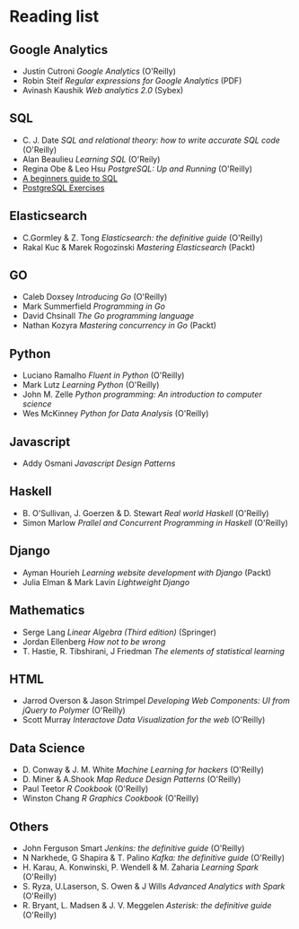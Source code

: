 # Reading list

## Google Analytics

- Justin Cutroni *Google Analytics* (O'Reilly)
- Robin Steif *Regular expressions for Google Analytics* (PDF)
- Avinash Kaushik *Web analytics 2.0* (Sybex)

## SQL

- C. J. Date *SQL and relational theory: how to write accurate SQL code* (O'Reilly)
- Alan Beaulieu *Learning SQL* (O'Reily)
- Regina Obe & Leo Hsu *PostgreSQL: Up and Running* (O'Reilly)
- [A beginners guide to SQL](http://www.sohamkamani.com/blog/2016/07/07/a-beginners-guide-to-sql/)
- [PostgreSQL Exercises](https://pgexercises.com/)

## Elasticsearch

- C.Gormley & Z. Tong *Elasticsearch: the definitive guide* (O'Reilly)
- Rakal Kuc & Marek Rogozinski *Mastering Elasticsearch* (Packt)

## GO

- Caleb Doxsey *Introducing Go* (O'Reilly)
- Mark Summerfield *Programming in Go*
- David Chsinall *The Go programming language*
- Nathan Kozyra *Mastering concurrency in Go* (Packt)

## Python

- Luciano Ramalho *Fluent in Python* (O'Reilly)
- Mark Lutz *Learning Python* (O'Reilly)
- John M. Zelle *Python programming: An introduction to computer science*
- Wes McKinney *Python for Data Analysis* (O'Reilly)

## Javascript

- Addy Osmani *Javascript Design Patterns*

## Haskell

- B. O'Sullivan, J. Goerzen & D. Stewart *Real world Haskell* (O'Reilly)
- Simon Marlow *Prallel and Concurrent Programming in Haskell* (O'Reilly)

## Django

- Ayman Hourieh *Learning website development with Django* (Packt)
- Julia Elman & Mark Lavin *Lightweight Django*

## Mathematics

- Serge Lang *Linear Algebra (Third edition)* (Springer)
- Jordan Ellenberg *How not to be wrong*
- T. Hastie, R. Tibshirani, J Friedman *The elements of statistical learning*

## HTML

- Jarrod Overson & Jason Strimpel *Developing Web Components: UI from jQuery to Polymer* (O'Reilly)
- Scott Murray *Interactove Data Visualization for the web* (O'Reilly)

## Data Science

- D. Conway & J. M. White *Machine Learning for hackers* (O'Reilly)
- D. Miner & A.Shook *Map Reduce Design Patterns* (O'Reilly)
- Paul Teetor *R Cookbook* (O'Reilly)
- Winston Chang *R Graphics Cookbook* (O'Reilly)

## Others

- John Ferguson Smart *Jenkins: the definitive guide* (O'Reilly)
- N Narkhede, G Shapira & T. Palino *Kafka: the definitive guide* (O'Reilly)
- H. Karau, A. Konwinski, P. Wendell & M. Zaharia *Learning Spark* (O'Reilly)
- S. Ryza, U.Laserson, S. Owen & J Wills *Advanced Analytics with Spark* (O'Reilly)
- R. Bryant, L. Madsen & J. V. Meggelen *Asterisk: the definitive guide* (O'Reilly)

